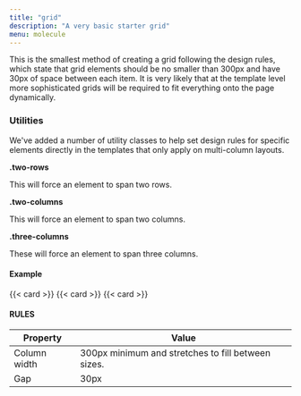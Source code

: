 ```yaml
---
title: "grid"
description: "A very basic starter grid"
menu: molecule
---
```


This is the smallest method of creating a grid following the design rules, which state that grid elements should be no smaller than 300px and have 30px of space between each item. It is very likely that at the template level more sophisticated grids will be required to fit everything onto the page dynamically.

### Utilities

We've added a number of utility classes to help set design rules for specific elements directly in the templates that only apply on multi-column layouts.

**.two-rows**

This will force an element to span two rows.

**.two-columns**

This will force an element to span two columns.

**.three-columns**

These will force an element to span three columns.

#### Example
<div class="zone">
  {{< card >}}
  {{< card >}}
  {{< card >}}
</div>

#### RULES

Property | Value
--- | ---
Column width | 300px minimum and stretches to fill between sizes.
Gap | 30px
